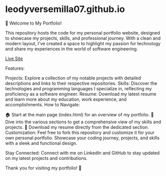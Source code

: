 # leodyversemilla07.github.io 
🚀 Welcome to My Portfolio!

This repository hosts the code for my personal portfolio website, designed to showcase my projects, skills, and professional journey. With a clean and modern layout, I've created a space to highlight my passion for technology and share my experiences in the world of software engineering.

[Live Site](https://leodyversemilla07.github.io)

Features:

Projects: Explore a collection of my notable projects with detailed descriptions and links to their respective repositories.
Skills: Discover the technologies and programming languages I specialize in, reflecting my proficiency as a software engineer.
Resume: Download my latest resume and learn more about my education, work experience, and accomplishments.
How to Navigate:

🏠 Start at the main page (index.html) for an overview of my portfolio.
🚀 Dive into the various sections to get a comprehensive view of my skills and projects.
📄 Download my resume directly from the dedicated section.
Customization:
Feel free to fork this repository and customize it for your own personal portfolio. Showcase your coding journey, projects, and skills with a sleek and functional design.

Stay Connected:
Connect with me on LinkedIn and GitHub to stay updated on my latest projects and contributions.

Thank you for visiting my portfolio! 🌟
